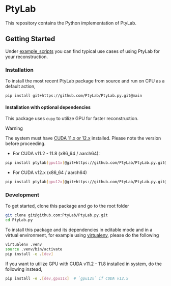 # PtyLab

This repository contains the Python implementation of PtyLab. 
 
## Getting Started

Under [example_scripts](example_scripts/) you can find typical use cases of using PtyLab for your reconstruction. 

### Installation

To install the most recent PtyLab package from source and run on CPU as a default action,

```bash
pip install git+https://github.com/PtyLab/PtyLab.py.git@main
```

#### Installation with optional dependencies

This package uses `cupy` to utilize GPU for faster reconstruction. 

> [!WARNING]
> The system must have [CUDA 11.x or 12.x](https://docs.nvidia.com/cuda/#) installed. Please note the version before proceeding.
 
- For CUDA v11.2 - 11.8 (x86_64 / aarch64):
```bash
pip install ptylab[gpu11x]@git+https://github.com/PtyLab/PtyLab.py.git@main
```

- For CUDA v12.x (x86_64 / aarch64)
```bash
pip install ptylab[gpu12x]@git+https://github.com/PtyLab/PtyLab.py.git@main
```

### Development

To get started, clone this package and go to the root folder

```bash
git clone git@github.com:PtyLab/PtyLab.py.git
cd PtyLab.py
```

To install this package and its dependencies in editable mode and in a virtual environment, for example using [virtualenv](https://pypi.org/project/virtualenv/), please do the following

```bash
virtualenv .venv
source .venv/bin/activate
pip install -e .[dev]
```

If you want to utilize GPU with CUDA v11.2 - 11.8 installed in system, do the following instead,

```bash
pip install -e .[dev,gpu11x]  # `gpu12x` if CUDA v12.x
```
